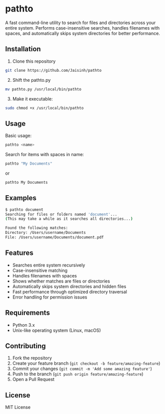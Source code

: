 # pathto

A fast command-line utility to search for files and directories across your entire system. Performs case-insensitive searches, handles filenames with spaces, and automatically skips system directories for better performance.

## Installation

1. Clone this repository
```bash
git clone https://github.com/Jaisinh/pathto
```
2. Shift the pathto.py
```bash
mv pathto.py /usr/local/bin/pathto
```

3. Make it executable:
```bash
sudo chmod +x /usr/local/bin/pathto
```

## Usage

Basic usage:
```bash
pathto <name>
```

Search for items with spaces in name:
```bash
pathto "My Documents"
```
or
```bash
pathto My Documents
```

## Examples

```bash
$ pathto document
Searching for files or folders named 'document'...
(This may take a while as it searches all directories...)

Found the following matches:
Directory: /Users/username/Documents
File: /Users/username/Documents/document.pdf
```

## Features

- Searches entire system recursively
- Case-insensitive matching
- Handles filenames with spaces
- Shows whether matches are files or directories
- Automatically skips system directories and hidden files
- Fast performance through optimized directory traversal
- Error handling for permission issues

## Requirements

- Python 3.x
- Unix-like operating system (Linux, macOS)

## Contributing

1. Fork the repository
2. Create your feature branch (`git checkout -b feature/amazing-feature`)
3. Commit your changes (`git commit -m 'Add some amazing feature'`)
4. Push to the branch (`git push origin feature/amazing-feature`)
5. Open a Pull Request

## License

MIT License 
